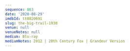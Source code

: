 ```yaml
---
sequence: 863
date: '2020-08-29'
imdbId: tt0020691
slug: the-big-trail-1930
venue: null
venueNotes: null
medium: Blu-ray
mediumNotes: 2012 | 20th Century Fox | Grandeur Version
---
```


